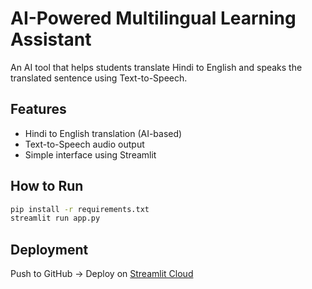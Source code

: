 # AI-Powered Multilingual Learning Assistant

An AI tool that helps students translate Hindi to English and speaks the translated sentence using Text-to-Speech.

## Features
- Hindi to English translation (AI-based)
- Text-to-Speech audio output
- Simple interface using Streamlit

## How to Run
```bash
pip install -r requirements.txt
streamlit run app.py
```

## Deployment
Push to GitHub → Deploy on [Streamlit Cloud](https://share.streamlit.io)
